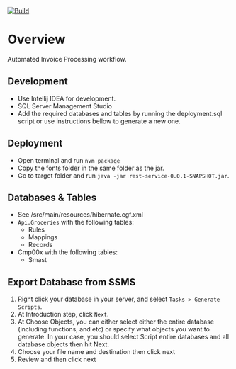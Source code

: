 [![Build](https://github.com/kavros/Api.Groceries/workflows/maven_build/badge.svg)](https://github.com/kavros/Api.Groceries/actions)
# Overview
Automated Invoice Processing workflow.

## Development
* Use Intellij IDEA for development.
* SQL Server Management Studio
* Add the required databases and tables by running the deployment.sql script or use instructions bellow to generate a new one.

## Deployment 
* Open terminal and run `nvm package`
* Copy the fonts folder in the same folder as the jar.
* Go to target folder and run `java -jar rest-service-0.0.1-SNAPSHOT.jar`.

## Databases & Tables
* See /src/main/resources/hibernate.cgf.xml
* `Api.Groceries` with the following tables:
    * Rules
    * Mappings
    * Records
* Cmp00x with the following tables:
    * Smast

## Export Database from SSMS
1. Right click your database in your server, and select `Tasks > Generate Scripts`.
2. At Introduction step, click `Next`.
3. At Choose Objects, you can either select either the entire database (including functions, and etc) or specify what objects you want to generate. In your case, you should select Script entire databases and all database objects then hit Next.
4. Choose your file name and destination then click next
5. Review and then click next
